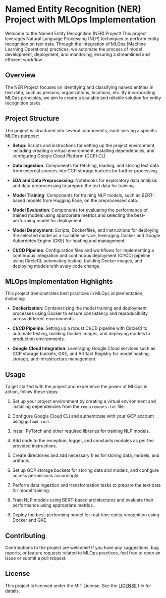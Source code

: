 # Named Entity Recognition (NER) Project with MLOps Implementation

Welcome to the Named Entity Recognition (NER) Project! This project leverages Natural Language Processing (NLP) techniques to perform entity recognition on text data. Through the integration of MLOps (Machine Learning Operations) practices, we automate the process of model development, deployment, and monitoring, ensuring a streamlined and efficient workflow.

## Overview

The NER Project focuses on identifying and classifying named entities in text data, such as persons, organizations, locations, etc. By incorporating MLOps principles, we aim to create a scalable and reliable solution for entity recognition tasks.

## Project Structure

The project is structured into several components, each serving a specific MLOps purpose:

- **Setup**: Scripts and instructions for setting up the project environment, including creating a virtual environment, installing dependencies, and configuring Google Cloud Platform (GCP) CLI.

- **Data Ingestion**: Components for fetching, loading, and storing text data from external sources into GCP storage buckets for further processing.

- **EDA and Data Preprocessing**: Notebooks for exploratory data analysis and data preprocessing to prepare the text data for training.

- **Model Training**: Components for training NLP models, such as BERT-based models from Hugging Face, on the preprocessed data.

- **Model Evaluation**: Components for evaluating the performance of trained models using appropriate metrics and selecting the best-performing model for deployment.

- **Model Deployment**: Scripts, Dockerfiles, and instructions for deploying the selected model as a scalable service, leveraging Docker and Google Kubernetes Engine (GKE) for hosting and management.

- **CI/CD Pipeline**: Configuration files and workflows for implementing a continuous integration and continuous deployment (CI/CD) pipeline using CircleCI, automating testing, building Docker images, and deploying models with every code change.

## MLOps Implementation Highlights

This project demonstrates best practices in MLOps implementation, including:

- **Dockerization**: Containerizing the model training and deployment processes using Docker to ensure consistency and reproducibility across different environments.

- **CI/CD Pipeline**: Setting up a robust CI/CD pipeline with CircleCI to automate testing, building Docker images, and deploying models to production environments.

- **Google Cloud Integration**: Leveraging Google Cloud services such as GCP storage buckets, GKE, and Artifact Registry for model hosting, storage, and infrastructure management.

## Usage

To get started with the project and experience the power of MLOps in action, follow these steps:

1. Set up your project environment by creating a virtual environment and installing dependencies from the `requirements.txt` file.

2. Configure Google Cloud CLI and authenticate with your GCP account using `gcloud init`.

3. Install PyTorch and other required libraries for training NLP models.

4. Add code to the exception, logger, and constants modules as per the provided instructions.

5. Create directories and add necessary files for storing data, models, and artifacts.

6. Set up GCP storage buckets for storing data and models, and configure access permissions accordingly.

7. Perform data ingestion and transformation tasks to prepare the text data for model training.

8. Train NLP models using BERT-based architectures and evaluate their performance using appropriate metrics.

9. Deploy the best-performing model for real-time entity recognition using Docker and GKE.

## Contributing

Contributions to the project are welcome! If you have any suggestions, bug reports, or feature requests related to MLOps practices, feel free to open an issue or submit a pull request.

## License

This project is licensed under the MIT License. See the [LICENSE](LICENSE) file for details.
